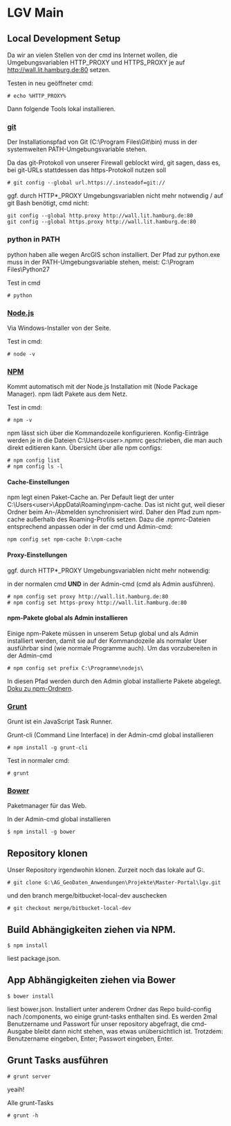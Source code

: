 # LGV Main

## Local Development Setup

Da wir an vielen Stellen von der cmd ins Internet wollen, die Umgebungsvariablen HTTP_PROXY und HTTPS_PROXY je auf http://wall.lit.hamburg.de:80 setzen.

Testen in neu geöffneter cmd:
```
# echo %HTTP_PROXY%
```

Dann folgende Tools lokal installieren.

### [git](http://git-scm.com/)
Der Installationspfad von Git (C:\Program Files\Git\bin\) muss in der systemweiten PATH-Umgebungsvariable stehen.

Da das git-Protokoll von unserer Firewall geblockt wird, git sagen, dass es, bei git-URLs stattdessen das https-Protokoll nutzen soll
```
# git config --global url.https://.insteadof=git://
```

ggf. durch HTTP*_PROXY Umgebungsvariablen nicht mehr notwendig / auf git Bash benötigt, cmd nicht:

```
git config --global http.proxy http://wall.lit.hamburg.de:80
git config --global https.proxy http://wall.lit.hamburg.de:80
```

### python in PATH
python haben alle wegen ArcGIS schon installiert.
Der Pfad zur python.exe muss in der PATH-Umgebungsvariable stehen, meist: C:\Program Files\Python27

Test in cmd

```
# python
```

### [Node.js](http://nodejs.org)

Via Windows-Installer von der Seite.

Test in cmd:

```
# node -v
```

### [NPM](http://npmjs.org)

Kommt automatisch mit der Node.js Installation mit (Node Package Manager). npm lädt Pakete aus dem Netz.

Test in cmd:

```
# npm -v
```

npm lässt sich über die Kommandozeile konfigurieren. Konfig-Einträge werden je in die Dateien C:\Users\<user>\.npmrc geschrieben, die man auch direkt editieren kann. Übersicht über alle npm configs:

```
# npm config list
# npm config ls -l
```

#### Cache-Einstellungen

npm legt einen Paket-Cache an. Per Default liegt der unter C:\Users\<user>\AppData\Roaming\npm-cache. Das ist nicht gut, weil dieser Ordner beim An-/Abmelden synchronisiert wird. Daher den Pfad zum npm-cache außerhalb des Roaming-Profils setzen. Dazu die .npmrc-Dateien entsprechend anpassen oder in der cmd und Admin-cmd:

```
npm config set npm-cache D:\npm-cache
```

#### Proxy-Einstellungen

ggf. durch HTTP*_PROXY Umgebungsvariablen nicht mehr notwendig:

in der normalen cmd **UND** in der Admin-cmd (cmd als Admin ausführen).

```
# npm config set proxy http://wall.lit.hamburg.de:80
# npm config set https-proxy http://wall.lit.hamburg.de:80
```

#### npm-Pakete global als Admin installieren
Einige npm-Pakete müssen in unserem Setup global und als Admin installiert werden, damit sie auf der Kommandozeile als normaler User ausführbar sind (wie normale Programme auch). Um das vorzubereiten in der Admin-cmd

```
# npm config set prefix C:\Programme\nodejs\
```

In diesen Pfad werden durch den Admin global installierte Pakete abgelegt. [Doku zu npm-Ordnern](https://docs.npmjs.com/files/folders).

### [Grunt](http://gruntjs.com/)
Grunt ist ein JavaScript Task Runner.

Grunt-cli (Command Line Interface) in der Admin-cmd global installieren
```
# npm install -g grunt-cli
```

Test in normaler cmd:
```
# grunt
```

### [Bower](http://bower.io)
Paketmanager für das Web.

In der Admin-cmd global installieren
```
$ npm install -g bower
```

## Repository klonen

Unser Repository irgendwohin klonen. Zurzeit noch das lokale auf G:.

```
# git clone G:\AG_GeoDaten_Anwendungen\Projekte\Master-Portal\lgv.git
```

und den branch merge/bitbucket-local-dev auschecken

```
# git checkout merge/bitbucket-local-dev
```


## Build Abhängigkeiten ziehen via NPM.

```
$ npm install
```

liest package.json.


## App Abhängigkeiten ziehen via Bower

```
$ bower install
```

liest bower.json. Installiert unter anderem Ordner das Repo build-config nach /components, wo einige grunt-tasks enthalten sind. Es werden 2mal Benutzername und Passwort für unser repository abgefragt, die cmd-Ausgabe bleibt dann nicht stehen, was etwas unübersichtlich ist. Trotzdem: Benutzername eingeben, Enter; Passwort eingeben, Enter.


## Grunt Tasks ausführen


```
# grunt server
```

yeaih!


Alle grunt-Tasks

```
# grunt -h
```
